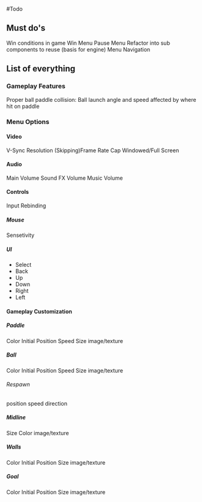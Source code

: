 #Todo

## Must do's
Win conditions in game
Win Menu
Pause Menu
Refactor into sub components to reuse (basis for engine)
Menu Navigation

## List of everything
### Gameplay Features
Proper ball paddle collision: Ball launch angle and speed affected by where hit on paddle


### Menu Options
#### Video
V-Sync
Resolution
(Skipping)Frame Rate Cap
Windowed/Full Screen

#### Audio
Main Volume
Sound FX Volume
Music Volume

#### Controls
Input Rebinding

##### Mouse
Sensetivity

##### UI
- Select
- Back
- Up
- Down
- Right
- Left



#### Gameplay Customization
##### Paddle
Color
Initial Position
Speed
Size
image/texture

##### Ball
Color
Initial Position
Speed
Size
image/texture

###### Respawn
position
speed
direction

##### Midline
Size
Color
image/texture

##### Walls
Color
Initial Position
Size
image/texture

##### Goal 
Color
Initial Position
Size
image/texture
